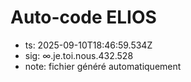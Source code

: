 # Auto-code ELIOS
- ts: 2025-09-10T18:46:59.534Z
- sig: ∞.je.toi.nous.432.528
- note: fichier généré automatiquement